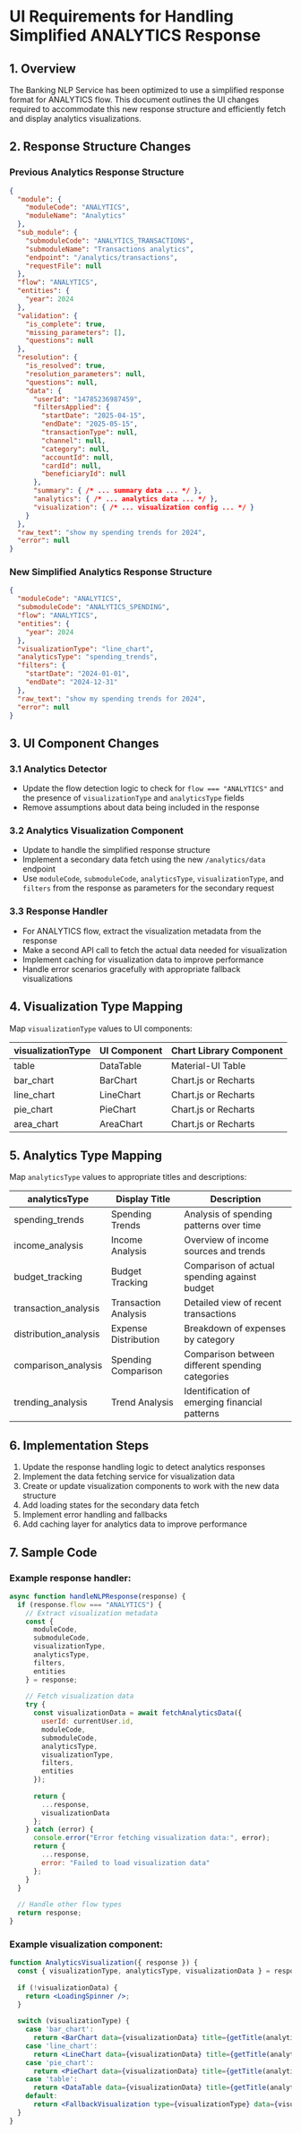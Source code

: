 # UI Requirements for Handling Simplified ANALYTICS Response

## 1. Overview

The Banking NLP Service has been optimized to use a simplified response format for ANALYTICS flow. This document outlines the UI changes required to accommodate this new response structure and efficiently fetch and display analytics visualizations.

## 2. Response Structure Changes

### Previous Analytics Response Structure
```json
{
  "module": {
    "moduleCode": "ANALYTICS",
    "moduleName": "Analytics"
  },
  "sub_module": {
    "submoduleCode": "ANALYTICS_TRANSACTIONS",
    "submoduleName": "Transactions analytics",
    "endpoint": "/analytics/transactions",
    "requestFile": null
  },
  "flow": "ANALYTICS",
  "entities": {
    "year": 2024
  },
  "validation": {
    "is_complete": true,
    "missing_parameters": [],
    "questions": null
  },
  "resolution": {
    "is_resolved": true,
    "resolution_parameters": null,
    "questions": null,
    "data": {
      "userId": "14785236987459",
      "filtersApplied": {
        "startDate": "2025-04-15",
        "endDate": "2025-05-15",
        "transactionType": null,
        "channel": null,
        "category": null,
        "accountId": null,
        "cardId": null,
        "beneficiaryId": null
      },
      "summary": { /* ... summary data ... */ },
      "analytics": { /* ... analytics data ... */ },
      "visualization": { /* ... visualization config ... */ }
    }
  },
  "raw_text": "show my spending trends for 2024",
  "error": null
}
```

### New Simplified Analytics Response Structure
```json
{
  "moduleCode": "ANALYTICS",
  "submoduleCode": "ANALYTICS_SPENDING",
  "flow": "ANALYTICS",
  "entities": {
    "year": 2024
  },
  "visualizationType": "line_chart",
  "analyticsType": "spending_trends",
  "filters": {
    "startDate": "2024-01-01",
    "endDate": "2024-12-31"
  },
  "raw_text": "show my spending trends for 2024",
  "error": null
}
```

## 3. UI Component Changes

### 3.1 Analytics Detector
- Update the flow detection logic to check for `flow === "ANALYTICS"` and the presence of `visualizationType` and `analyticsType` fields
- Remove assumptions about data being included in the response

### 3.2 Analytics Visualization Component
- Update to handle the simplified response structure
- Implement a secondary data fetch using the new `/analytics/data` endpoint 
- Use `moduleCode`, `submoduleCode`, `analyticsType`, `visualizationType`, and `filters` from the response as parameters for the secondary request

### 3.3 Response Handler
- For ANALYTICS flow, extract the visualization metadata from the response
- Make a second API call to fetch the actual data needed for visualization
- Implement caching for visualization data to improve performance
- Handle error scenarios gracefully with appropriate fallback visualizations

## 4. Visualization Type Mapping

Map `visualizationType` values to UI components:

| visualizationType | UI Component       | Chart Library Component |
|-------------------|--------------------|-----------------------|
| table             | DataTable          | Material-UI Table     |
| bar_chart         | BarChart          | Chart.js or Recharts  |
| line_chart        | LineChart         | Chart.js or Recharts  |
| pie_chart         | PieChart          | Chart.js or Recharts  |
| area_chart        | AreaChart         | Chart.js or Recharts  |

## 5. Analytics Type Mapping

Map `analyticsType` values to appropriate titles and descriptions:

| analyticsType       | Display Title              | Description                                     |
|---------------------|----------------------------|-------------------------------------------------|
| spending_trends     | Spending Trends            | Analysis of spending patterns over time         |
| income_analysis     | Income Analysis            | Overview of income sources and trends           |
| budget_tracking     | Budget Tracking            | Comparison of actual spending against budget    |
| transaction_analysis| Transaction Analysis       | Detailed view of recent transactions            |
| distribution_analysis| Expense Distribution      | Breakdown of expenses by category               |
| comparison_analysis | Spending Comparison        | Comparison between different spending categories|
| trending_analysis   | Trend Analysis             | Identification of emerging financial patterns   |

## 6. Implementation Steps

1. Update the response handling logic to detect analytics responses
2. Implement the data fetching service for visualization data
3. Create or update visualization components to work with the new data structure
4. Add loading states for the secondary data fetch
5. Implement error handling and fallbacks
6. Add caching layer for analytics data to improve performance

## 7. Sample Code

### Example response handler:
```javascript
async function handleNLPResponse(response) {
  if (response.flow === "ANALYTICS") {
    // Extract visualization metadata
    const {
      moduleCode,
      submoduleCode,
      visualizationType,
      analyticsType,
      filters,
      entities
    } = response;
    
    // Fetch visualization data
    try {
      const visualizationData = await fetchAnalyticsData({
        userId: currentUser.id,
        moduleCode,
        submoduleCode,
        analyticsType,
        visualizationType,
        filters,
        entities
      });
      
      return {
        ...response,
        visualizationData
      };
    } catch (error) {
      console.error("Error fetching visualization data:", error);
      return {
        ...response,
        error: "Failed to load visualization data"
      };
    }
  }
  
  // Handle other flow types
  return response;
}
```

### Example visualization component:
```jsx
function AnalyticsVisualization({ response }) {
  const { visualizationType, analyticsType, visualizationData } = response;
  
  if (!visualizationData) {
    return <LoadingSpinner />;
  }
  
  switch (visualizationType) {
    case 'bar_chart':
      return <BarChart data={visualizationData} title={getTitle(analyticsType)} />;
    case 'line_chart':
      return <LineChart data={visualizationData} title={getTitle(analyticsType)} />;
    case 'pie_chart':
      return <PieChart data={visualizationData} title={getTitle(analyticsType)} />;
    case 'table':
      return <DataTable data={visualizationData} title={getTitle(analyticsType)} />;
    default:
      return <FallbackVisualization type={visualizationType} data={visualizationData} />;
  }
}
``` 